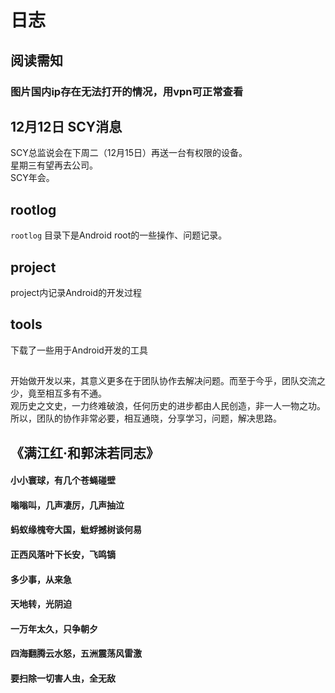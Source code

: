 # 日志

## 阅读需知
### 图片国内ip存在无法打开的情况，用vpn可正常查看

## 12月12日 SCY消息
SCY总监说会在下周二（12月15日）再送一台有权限的设备。  
星期三有望再去公司。  
SCY年会。  

## rootlog
`rootlog` 目录下是Android root的一些操作、问题记录。
## project
project内记录Android的开发过程

## tools
下载了一些用于Android开发的工具

## 
开始做开发以来，其意义更多在于团队协作去解决问题。而至于今乎，团队交流之少，竟至相互多有不通。  
观历史之文史，一力终难破浪，任何历史的进步都由人民创造，非一人一物之功。
所以，团队的协作非常必要，相互通晓，分享学习，问题，解决思路。  

## 《满江红·和郭沫若同志》
#### 小小寰球，有几个苍蝇碰壁  
#### 嗡嗡叫，几声凄厉，几声抽泣  
#### 蚂蚁缘槐夸大国，蚍蜉撼树谈何易  
#### 正西风落叶下长安，飞鸣镝  
#### 多少事，从来急  
#### 天地转，光阴迫  
#### 一万年太久，只争朝夕  
#### 四海翻腾云水怒，五洲震荡风雷激  
#### 要扫除一切害人虫，全无敌  
